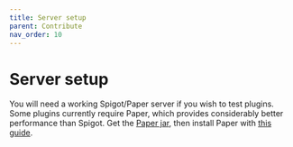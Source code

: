 ```yaml
---
title: Server setup
parent: Contribute
nav_order: 10
---
```


# Server setup

You will need a working Spigot/Paper server if you wish to test plugins. Some plugins currently require Paper, which provides considerably better performance than Spigot. Get the [Paper jar](https://papermc.io/downloads), then install Paper with [this guide](https://paper.readthedocs.io/en/latest/server/getting-started.html).
